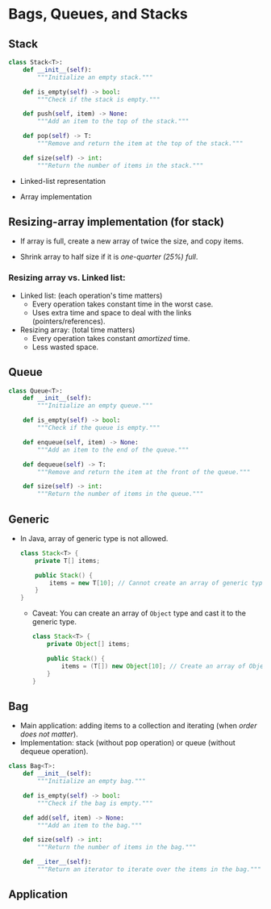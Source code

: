 # Bags, Queues, and Stacks

## Stack

```python
class Stack<T>:
    def __init__(self):
        """Initialize an empty stack."""

    def is_empty(self) -> bool:
        """Check if the stack is empty."""

    def push(self, item) -> None:
        """Add an item to the top of the stack."""

    def pop(self) -> T:
        """Remove and return the item at the top of the stack."""

    def size(self) -> int:
        """Return the number of items in the stack."""
```

- Linked-list representation

- Array implementation

## Resizing-array implementation (for stack)

- If array is full, create a new array of twice the size, and copy items.

- Shrink array to half size if it is _one-quarter (25%) full_.

### Resizing array vs. Linked list:

- Linked list: (each operation's time matters)
  - Every operation takes constant time in the worst case.
  - Uses extra time and space to deal with the links (pointers/references).
- Resizing array: (total time matters)
  - Every operation takes constant _amortized_ time.
  - Less wasted space.

## Queue

```python
class Queue<T>:
    def __init__(self):
        """Initialize an empty queue."""

    def is_empty(self) -> bool:
        """Check if the queue is empty."""

    def enqueue(self, item) -> None:
        """Add an item to the end of the queue."""

    def dequeue(self) -> T:
        """Remove and return the item at the front of the queue."""

    def size(self) -> int:
        """Return the number of items in the queue."""
```

## Generic

- In Java, array of generic type is not allowed.

  ```java
  class Stack<T> {
      private T[] items;

      public Stack() {
          items = new T[10]; // Cannot create an array of generic type
      }
  }
  ```

  - Caveat: You can create an array of `Object` type and cast it to the generic type.

    ```java
    class Stack<T> {
        private Object[] items;

        public Stack() {
            items = (T[]) new Object[10]; // Create an array of Object and cast it to T
        }
    }
    ```

## Bag

- Main application: adding items to a collection and iterating (when _order does not matter_).
- Implementation: stack (without pop operation) or queue (without dequeue operation).

```python
class Bag<T>:
    def __init__(self):
        """Initialize an empty bag."""

    def is_empty(self) -> bool:
        """Check if the bag is empty."""

    def add(self, item) -> None:
        """Add an item to the bag."""

    def size(self) -> int:
        """Return the number of items in the bag."""

    def __iter__(self):
        """Return an iterator to iterate over the items in the bag."""
```

## Application
